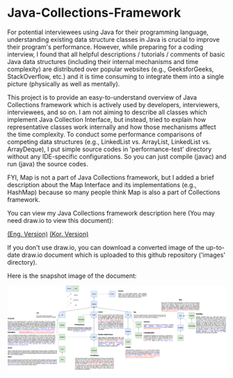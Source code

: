 # Java-Collections-Framework

For potential interviewees using Java for their programming language, understanding existing data structure classes in Java is crucial to improve their program's performance. However, while preparing for a coding interview, I found that all helpful descriptions / tutorials / comments of basic Java data structures (including their internal mechanisms and time complexity) are distributed over popular websites (e.g., GeeksforGeeks, StackOverflow, etc.) and it is time consuming to integrate them into a single picture (physically as well as mentally). 

This project is to provide an easy-to-understand overview of Java Collections framework which is actively used by developers, interviewers, interviewees, and so on. I am not aiming to describe all classes which implement Java Collection Interface, but instead, tried to explain how representative classes work internally and how those mechanisms affect the time complexity. To conduct some performance comparisons of competing data structures (e.g., LinkedList vs. ArrayList, LinkedList vs. ArrayDeque), I put simple source codes in 'performance-test' directory without any IDE-specific configurations. So you can just compile (javac) and run (java) the source codes.

FYI, Map is not a part of Java Collections framework, but I added a brief description about the Map Interface and its implementations (e.g., HashMap) because so many people think Map is also a part of Collections framework.

You can view my Java Collections framework description here (You may need draw.io to view this document): 

[(Eng. Version)](https://drive.google.com/file/d/1kir04gZonXd7kGDNVUebhjmy5PQQLlr9/view?usp=sharing) 
[(Kor. Version)](https://drive.google.com/file/d/1c5Q3hC_UC47iD7IDI7nxRR-R-05giVtO/view?usp=sharing) 

If you don't use draw.io, you can download a converted image of the up-to-date draw.io document which is uploaded to this github repository ('images' directory).

Here is the snapshot image of the document:

![Snapshot: Java Collections Framework Overview (eng)](https://github.com/HeesukSon/Java-Collections-Framework/blob/master/images/Java%20Collections%20Framework%20Overview%20(eng).png)
